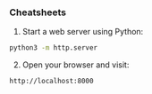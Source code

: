 ### Cheatsheets 

1. Start a web server using Python:

```bash
python3 -m http.server
```

2. Open your browser and visit:

```
http://localhost:8000
```

